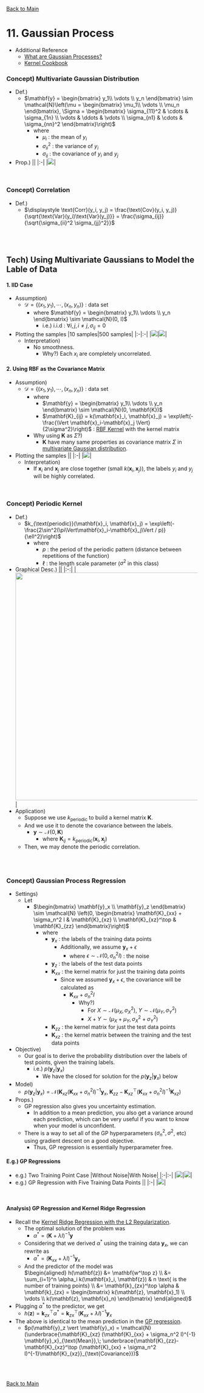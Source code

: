 [Back to Main](../main.md)

# 11. Gaussian Process
- Additional Reference
  - [What are Gaussian Processes?](https://www.digilab.co.uk/posts/what-are-gaussian-processes)
  - [Kernel Cookbook](https://www.digilab.co.uk/posts/the-kernel-cookbook)

### Concept) Multivariate Gaussian Distribution
- Def.)
  - $`\mathbf{y} = \begin{bmatrix} y_1\\ \vdots \\ y_n \end{bmatrix} \sim \mathcal{N}\left(\mu = \begin{bmatrix} \mu_1\\ \vdots \\ \mu_n \end{bmatrix}, \Sigma = \begin{bmatrix} \sigma_{11}^2 & \cdots & \sigma_{1n} \\ \vdots & \ddots & \vdots \\ \sigma_{n1} & \cdots & \sigma_{nn}^2 \end{bmatrix}\right)`$
    - where
      - $`\mu_i`$ : the mean of $`y_i`$
      - $`\sigma_{ii}^2`$ : the variance of $`y_i`$
      - $`\sigma_{ij}`$ : the covariance of $`y_i`$ and $`y_j`$
- Prop.)
  ||
  |:-|
  |<img src="../images/11/001.png">|

<br>

### Concept) Correlation
- Def.)
  - $`\displaystyle \text{Corr}(y_i, y_j) = \frac{\text{Cov}(y_i, y_j)}{\sqrt{\text{Var}(y_i)\text{Var}(y_j)}} = \frac{\sigma_{ij}}{\sqrt{\sigma_{ii}^2 \sigma_{jj}^2}}`$

<br><br>

## Tech) Using Multivariate Gaussians to Model the Lable of Data
#### 1. IID Case
- Assumption)
  - $`\mathcal{D} = \{(x_1, y_1), \cdots, (x_n, y_n)\}`$ : data set
    - where $`\mathbf{y} = \begin{bmatrix} y_1\\ \vdots \\ y_n \end{bmatrix} \sim \mathcal{N}(0, I)`$
      - i.e.) i.i.d : $`\forall i,j, i\ne j, \sigma_{ij} = 0`$
- Plotting the samples
  |10 samples|500 samples|
  |:-|:-|
  |<img src="../images/11/002.png">|<img src="../images/11/003.png">|
  - Interpretation)
    - No smoothness.
      - Why?) Each $`x_i`$ are completely uncorrelated.


#### 2. Using RBF as the Covariance Matrix
- Assumption)
  - $`\mathcal{D} = \{(x_1, y_1), \cdots, (x_n, y_n)\}`$ : data set
    - where 
      - $`\mathbf{y} = \begin{bmatrix} y_1\\ \vdots \\ y_n \end{bmatrix} \sim \mathcal{N}(0, \mathbf{K})`$
      - $`\mathbf{K}_{ij} = k(\mathbf{x}_i, \mathbf{x}_j) = \exp\left(-\frac{\Vert \mathbf{x}_i-\mathbf{x}_j \Vert}{2\sigma^2}\right)`$ : [RBF Kernel](09.md#eg-the-radial-basis-function-rbf-kernel-gaussian-kernel) with the kernel matrix
    - Why using $`\mathbf{K}`$ as $`\Sigma`$?)
      - $`\mathbf{K}`$ have many same properties as covariance matrix $`\Sigma`$ in [multivariate Gaussian distribution](#concept-multivariate-gaussian-distribution).
- Plotting the samples
  ||
  |:-|
  |<img src="../images/11/004.png">|
  - Interpretation)
    - If $`\mathbf{x}_i`$ and $`\mathbf{x}_j`$ are close together (small $`k(\mathbf{x}_i, \mathbf{x}_j)`$), the labels $`y_i`$ and $`y_j`$ will be highly correlated.

<br>

### Concept) Periodic Kernel
- Def.)
  - $`k_{\text{periodic}}(\mathbf{x}_i, \mathbf{x}_j) = \exp\left(-\frac{2\sin^2(\pi\Vert\mathbf{x}_i-\mathbf{x}_j\Vert / p)}{\ell^2}\right)`$
    - where
      - $`p`$ : the period of the periodic pattern (distance between repetitions of the function)
      - $`\ell`$ : the length scale parameter ($`\sigma^2`$ in this class)
- Graphical Desc.)
  ||
  |:-:|
  |<img src="../images/11/005.png" width="600px">|
- Application)
  - Suppose we use $`k_{\text{periodic}}`$ to build a kernel matrix $`\mathbf{K}`$.
  - And we use it to denote the covariance between the labels.
    - $`\mathbf{y} \sim \mathcal{N}(0, \mathbf{K})`$
      - where $`\mathbf{K}_{ij} = k_{\text{periodic}}(\mathbf{x}_i, \mathbf{x}_j)`$
  - Then, we may denote the periodic correlation.

<br><br>

### Concept) Gaussian Process Regression
- Settings)
  - Let
    - $`\begin{bmatrix} \mathbf{y}_x \\ \mathbf{y}_z \end{bmatrix} \sim \mathcal{N} \left(0, \begin{bmatrix} \mathbf{K}_{xx} + \sigma_n^2 I & \mathbf{K}_{xz} \\ \mathbf{K}_{xz}^\top & \mathbf{K}_{zz} \end{bmatrix}\right)`$
      - where
        - $`\mathbf{y}_x`$ : the labels of the training data points
          - Additionally, we assume $`\mathbf{y}_x+\epsilon`$
            - where $`\epsilon \sim \mathcal{N}(0, \sigma_n^2 I)`$ : the noise
        - $`\mathbf{y}_z`$ : the labels of the test data points
        - $`\mathbf{K}_{xx}`$ : the kernel matrix for just the training data points
          - Since we assumed $`\mathbf{y}_x+\epsilon`$, the covariance will be calculated as
            - $`\mathbf{K}_{xx} + \sigma_n^2 I`$
              - Why?)
                - For $`X\sim\mathcal{N}(\mu_X, \sigma_X^2)`$, $`Y\sim\mathcal{N}(\mu_Y, \sigma_Y^2)`$
                - $`X+Y\sim(\mu_X + \mu_Y, \sigma_X^2 + \sigma_Y^2)`$
        - $`\mathbf{K}_{zz}`$ : the kernel matrix for just the test data points
        - $`\mathbf{K}_{xz}`$ : the kernel matrix between the training and the test data points
- Objective)
  - Our goal is to derive the probability distribution over the labels of test points, given the training labels.
    - i.e.) $`p(\mathbf{y}_z \vert \mathbf{y}_x)`$
      - We have the closed for solution for the $`p(\mathbf{y}_z \vert \mathbf{y}_x)`$ below
- Model)
  - $`p(\mathbf{y}_z \vert \mathbf{y}_x) = \mathcal{N}(\mathbf{K}_{xz} (\mathbf{K}_{xx} + \sigma_n^2 I)^{-1} \mathbf{y}_x,\; \mathbf{K}_{zz}-\mathbf{K}_{xz}^\top (\mathbf{K}_{xx} + \sigma_n^2 I)^{-1}\mathbf{K}_{xz})`$
- Props.)
  - GP regression also gives you uncertainty estimation. 
    - In addition to a mean prediction, you also get a variance around each prediction, which can be very useful if you want to know when your model is unconfident.
  - There is a way to set all of the GP hyperparameters ($`\sigma_n^2, \sigma^2`$, etc) using gradient descent on a good objective. 
    - Thus, GP regression is essentially hyperparameter free.


#### E.g.) GP Regressions
- e.g.) Two Training Point Case
  |Without Noise|With Noise|
  |:-|:-|
  |<img src="../images/11/006.png">|<img src="../images/11/007.png">|
- e.g.) GP Regression with Five Training Data Points
  ||
  |:-|
  |<img src="../images/11/008.png">|

<br>

#### Analysis) GP Regression and Kernel Ridge Regression
- Recall the [Kernel Ridge Regression with the L2 Regularization](09.md#eg-kernel-ridge-regression-with-l2-regularization).
  - The optimal solution of the problem was 
    - $`\alpha^* = (\mathbf{K} + \lambda I)^{-1} \mathbf{y}`$
  - Considering that we derived $`\alpha^*`$ using the training data $`\mathbf{y}_x`$, we can rewrite as
    - $`\alpha^* = (\mathbf{K}_{xx} + \lambda I)^{-1} \mathbf{y}_x`$
  - And the predictor of the model was   
    $`\begin{aligned}
        h(\mathbf{z}) &= \mathbf{w^\top z} \\
        &= \sum_{i=1}^n \alpha_i k(\mathbf{x}_i, \mathbf{z}) & n \text{ is the number of training points} \\
        &= \mathbf{k}_{zx}^\top \alpha & \mathbf{k}_{zx} = \begin{bmatrix} k(\mathbf{z}, \mathbf{x}_1) \\ \vdots \\ k(\mathbf{z}, \mathbf{x}_n) \end{bmatrix}
    \end{aligned}`$
- Plugging $`\alpha^*`$ to the predictor, we get
  - $`h(\mathbf{z}) = \mathbf{k}_{zx}^\top \alpha^* = \mathbf{k}_{zx}^\top (\mathbf{K}_{xx} + \lambda I)^{-1} \mathbf{y}_x`$
- The above is identical to the mean prediction in the [GP regression](#concept-gaussian-process-regression).
  - $`p(\mathbf{y}_z \vert \mathbf{y}_x) = \mathcal{N}(\underbrace{\mathbf{K}_{xz} (\mathbf{K}_{xx} + \sigma_n^2 I)^{-1} \mathbf{y}_x}_{\text{Mean}},\; \underbrace{\mathbf{K}_{zz}-\mathbf{K}_{xz}^\top (\mathbf{K}_{xx} + \sigma_n^2 I)^{-1}\mathbf{K}_{xz}}_{\text{Covariance}})`$



<br><br>

[Back to Main](../main.md)